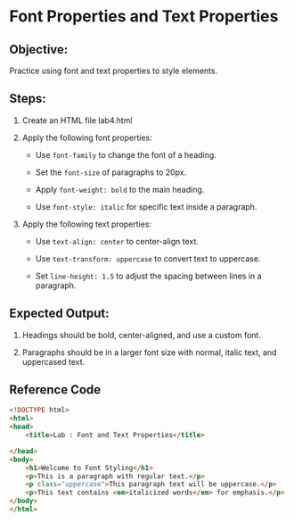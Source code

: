 # Font Properties and Text Properties

## Objective:
Practice using font and text properties to style elements.

## Steps:

1. Create an HTML file lab4.html

2. Apply the following font properties:

    * Use `font-family` to change the font of a heading.

    * Set the `font-size` of paragraphs to 20px.
    * Apply `font-weight: bold` to the main heading.
    * Use `font-style: italic` for specific text inside a paragraph.

3. Apply the following text properties:

    * Use `text-align: center` to center-align text.

    * Use `text-transform: uppercase` to convert text to uppercase.

    * Set `line-height: 1.5` to adjust the spacing between lines in a paragraph.

## Expected Output:

1. Headings should be bold, center-aligned, and use a custom font.

2. Paragraphs should be in a larger font size with normal, italic text, and uppercased text.




## Reference Code
```html
<!DOCTYPE html>
<html>
<head>
    <title>Lab : Font and Text Properties</title>

</head>
<body>
    <h1>Welcome to Font Styling</h1>
    <p>This is a paragraph with regular text.</p>
    <p class="uppercase">This paragraph text will be uppercase.</p>
    <p>This text contains <em>italicized words</em> for emphasis.</p>
</body>
</html>
```
